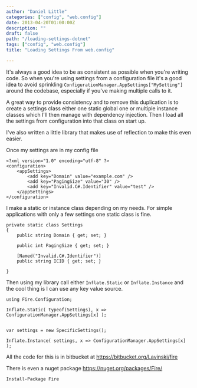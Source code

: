 ```yaml
---
author: "Daniel Little"
categories: ["config", "web.config"]
date: 2013-04-20T01:00:00Z
description: ""
draft: false
path: "/loading-settings-dotnet"
tags: ["config", "web.config"]
title: "Loading Settings From web.config"

---
```


It's always a good idea to be as consistent as possible when you're writing code. So when you're using settings from a configuration file it's a good idea to avoid sprinkling `ConfigurationManager.AppSettings["MySetting"]` around the codebase, especially if you've making multiple calls to it.

A great way to provide consistency and to remove this duplication is to create a settings class either one static global one or multiple instance classes which I'll then manage with dependency injection. Then I load all the settings from configuration into that class on start up.

I've also written a little library that makes use of reflection to make this even easier.

Once my settings are in my config file

	<?xml version="1.0" encoding="utf-8" ?>
	<configuration>
		<appSettings>
			<add key="Domain" value="example.com" />
			<add key="PagingSize" value="30" />
			<add key="Invalid.C#.Identifier" value="test" />
		</appSettings>
	</configuration>

I make a static or instance class depending on my needs. For simple applications with only a few settings one static class is fine.

	private static class Settings
	{
		public string Domain { get; set; }

		public int PagingSize { get; set; }

		[Named("Invalid.C#.Identifier")]
		public string ICID { get; set; }

	}

Then using my library call either `Inflate.Static` or `Inflate.Instance` and the cool thing is I can use any key value source.

	using Fire.Configuration;

	Inflate.Static( typeof(Settings), x => ConfigurationManager.AppSettings[x] );


	var settings = new SpecificSettings();

	Inflate.Instance( settings, x => ConfigurationManager.AppSettings[x] );


All the code for this is in bitbucket at https://bitbucket.org/Lavinski/fire

There is even a nuget package https://nuget.org/packages/Fire/

	Install-Package Fire
